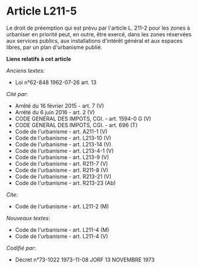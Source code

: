 # Article L211-5

Le droit de préemption qui est prévu par l'article L. 211-2 pour les zones à urbaniser en priorité peut, en outre, être
exercé, dans les zones réservées aux services publics, aux installations d'intérêt général et aux espaces libres, par un plan
d'urbanisme publié.

**Liens relatifs à cet article**

_Anciens textes_:

  - Loi n°62-848 1962-07-26 art. 13

_Cité par_:

  - Arrêté du 16 février 2015 - art. 7 (V)
  - Arrêté du 6 juin 2016 - art. 2 (V)
  - CODE GENERAL DES IMPOTS, CGI. - art. 1594-0 G (V)
  - CODE GENERAL DES IMPOTS, CGI. - art. 696 (T)
  - Code de l'urbanisme - art. A211-1 (V)
  - Code de l'urbanisme - art. L213-10 (V)
  - Code de l'urbanisme - art. L213-14 (V)
  - Code de l'urbanisme - art. L213-4-1 (V)
  - Code de l'urbanisme - art. L213-9 (V)
  - Code de l'urbanisme - art. R211-7 (V)
  - Code de l'urbanisme - art. R211-8 (V)
  - Code de l'urbanisme - art. R213-21 (V)
  - Code de l'urbanisme - art. R213-23 (Ab)

_Cite_:

  - Code de l'urbanisme - art. L211-2 (M)

_Nouveaux textes_:

  - Code de l'urbanisme - art. L211-4 (M)
  - Code de l'urbanisme - art. L211-4 (V)

_Codifié par_:

  - Décret n°73-1022 1973-11-08 JORF 13 NOVEMBRE 1973

